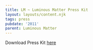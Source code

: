 ```yaml
---
title: LM ~ Luminous Matter Press Kit
layout: layouts/content.njk
tags: press
pubdate: '2011'
parent: Luminous Matter
---
```


Download Press Kit [here](http://luminousmatter.in/)

